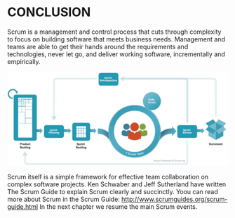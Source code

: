 # CONCLUSION

Scrum is a management and control process that cuts through complexity to focus on building software that meets business needs. Management and teams are able to get their hands around the requirements and technologies, never let go, and deliver working software, incrementally and empirically.  

![](img/image6.jpg)

Scrum itself is a simple framework for effective team collaboration on complex software projects.  Ken Schwaber and Jeff Sutherland have written The Scrum Guide to explain Scrum clearly and succinctly.
Yoou can read more about Scrum in the Scrum Guide: http://www.scrumguides.org/scrum-guide.html 
In the next chapter we resume the main Scrum events.